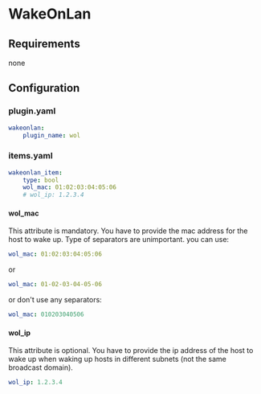 # WakeOnLan

## Requirements

none

## Configuration

### plugin.yaml

```yaml
wakeonlan:
    plugin_name: wol
```

### items.yaml

```yaml
wakeonlan_item:
    type: bool
    wol_mac: 01:02:03:04:05:06
    # wol_ip: 1.2.3.4
```

#### wol_mac

This attribute is mandatory. You have to provide the mac address for the host to wake up. Type of separators are unimportant. you can use:

```yaml
wol_mac: 01:02:03:04:05:06
```

or

```yaml
wol_mac: 01-02-03-04-05-06
```

or don't use any separators:

```yaml
wol_mac: 010203040506
```

#### wol_ip
This attribute is optional. You have to provide the ip address of the host to wake up when waking up hosts in different subnets (not the same broadcast domain).
```yaml
wol_ip: 1.2.3.4
```
